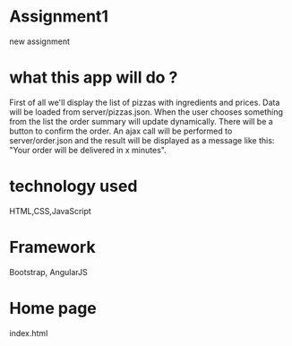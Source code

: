 # Assignment1
new assignment

# what this app will do ?
First of all we'll display the list of pizzas with ingredients and prices. Data will be loaded from server/pizzas.json.
When the user chooses something from the list the order summary will update dynamically.
There will be a button to confirm the order. An ajax call will be performed to server/order.json and the result will be displayed as a message like this: "Your order will be delivered in x minutes".

# technology used
HTML,CSS,JavaScript

# Framework
Bootstrap, AngularJS

# Home page
index.html

